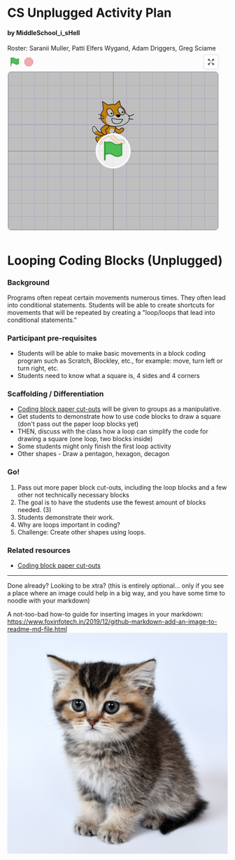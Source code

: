 # CS Unplugged Activity Plan
#### by MiddleSchool_i_sHell
Roster: Saranii Muller, Patti Elfers Wygand, Adam Driggers, Greg Sciame
![Draw a Square](drawasquare.gif)


# Looping Coding Blocks (Unplugged)

### Background
Programs often repeat certain movements numerous times. They often lead into conditional statements. Students will be able to create shortcuts for movements that will be repeated by creating a "loop/loops that lead into conditional statements."

### Participant pre-requisites
* Students will be able to make basic movements in a block coding program such as Scratch, Blockley, etc., for example: move, turn left or turn right, etc.
* Students need to know what a square is, 4 sides and 4 corners
  
### Scaffolding / Differentiation 
* [Coding block paper cut-outs](https://docs.google.com/presentation/d/1p8k-hpccm8BWcgpZ7JqmdsOWMrmxzUH9Afcr-bM48i0/edit#slide=id.p) will be given to groups as a manipulative.
* Get students to demonstrate how to use code blocks to draw a square (don't pass out the paper loop blocks yet)
* THEN, discuss with the class how a loop can simplify the code for drawing a square (one loop, two blocks inside)
* Some students might only finish the first loop activity
* Other shapes - Draw a pentagon, hexagon, decagon

### Go!
1. Pass out more paper block cut-outs, including the loop blocks and a few other not technically necessary blocks
1. The goal is to have the students use the fewest amount of blocks needed.  (3)  
1. Students demonstrate their work.
1.  Why are loops important in coding?
2.  Challenge:  Create other shapes using loops.
   

### Related resources
* [Coding block paper cut-outs](https://docs.google.com/presentation/d/1p8k-hpccm8BWcgpZ7JqmdsOWMrmxzUH9Afcr-bM48i0/edit#slide=id.p)
  
* * *

Done already? Looking to be xtra? (this is entirely optional... only if you see a place where an image could help in a big way, and you have some time to noodle with your markdown)

A not-too-bad how-to guide for inserting images in your markdown: https://www.foxinfotech.in/2019/12/github-markdown-add-an-image-to-readme-md-file.html
![kitten](kitten.jpg)
